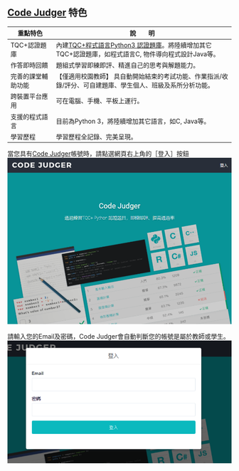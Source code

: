 ## [Code Judger](http://www.codejudger.com/) 特色 ##


| 重點特色 | 說　　明                      |
| --------- | ------------------------- |
| TQC+認證題庫 | 內建[TQC+程式語言Python3 認證題庫](http://www.tqcplus.org.tw/content_brochure_PPY.asp)。將陸續增加其它TQC+認證題庫，如程式語言C, 物件導向程式設計Java等。    |
| 作答即時回饋 | 題組式學習即練即評、精進自己的思考與解題能力。       |
| 完善的課堂輔助功能 |【僅適用校園教師】 具自動開始結束的考試功能、作業指派/收錄/評分、可自建題庫、學生個人、班級及系所分析功能。     |
| 跨裝置平台應用 |可在電腦、手機、平板上運行。  |
| 支援的程式語言 | 目前為Python 3，將陸續增加其它語言，如C, Java等。     |
| 學習歷程 | 學習歷程全記錄、完美呈現。    |



當您具有[Code Judger](http://www.codejudger.com)帳號時，請點選網頁右上角的［登入］按鈕![](/assets/cjmd01-01_CJ首頁.png)

請輸入您的Email及密碼，Code Judger會自動判斷您的帳號是屬於教師或學生。![](/assets/cjmd01-02_登入.png)

 




